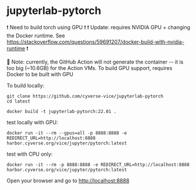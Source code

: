 # jupyterlab-pytorch

:exclamation: Need to build torch using GPU :exclamation:
:exclamation: Update: requires NVIDIA GPU + changing the Docker runtime. See https://stackoverflow.com/questions/59691207/docker-build-with-nvidia-runtime :exclamation:

:pencil: Note: currently, the GitHub Action will not generate the container -- it is too big (~10.6GB) for the Action VMs. To build GPU support, requires Docker to be built with GPU

To build locally:

```
git clone https://github.com/cyverse-vice/jupyterlab-pytorch
cd latest

docker build -t jupyterlab-pytorch:22.01 .
```

test locally with GPU:

```
docker run -it --rm --gpus=all -p 8888:8888 -e REDIRECT_URL=http://localhost:8888 harbor.cyverse.org/vice/jupyter/pytorch:latest
```

test with CPU only:

```
docker run -it --rm -p 8888:8888 -e REDIRECT_URL=http://localhost:8888 harbor.cyverse.org/vice/jupyter/pytorch:latest
```

Open your browser and go to <http://localhost:8888>
